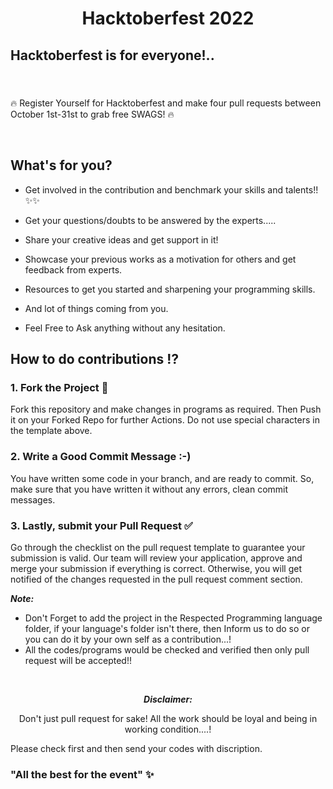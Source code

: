 <h1 align=center> Hacktoberfest 2022</h1>

## Hacktoberfest is for everyone!..

#### <br> 
🔥 Register Yourself for Hacktoberfest and make four pull requests between October 1st-31st to grab free SWAGS! 🔥

<br/>

## What's for you? 

- Get involved in the contribution and benchmark your skills and talents!! ✨✨

- Get your questions/doubts to be answered by the experts.....

- Share your creative ideas and get support in it!

- Showcase your previous works as a motivation for others and get feedback from experts.

- Resources to get you started and sharpening  your programming skills.

- And lot of things coming from you.

- Feel Free to Ask anything without any hesitation.


## How to do contributions ⁉️

### 1. Fork the Project 🍴
Fork this repository and make changes in programs as required. Then Push it on your Forked Repo for further Actions. Do not use special characters in the template above.

### 2. Write a Good Commit Message :-)
You have written some code in your branch, and are ready to commit. So, make sure that you have written it without any errors, clean commit messages.



### 3. Lastly, submit your Pull Request ✅

Go through the checklist on the pull request template to guarantee your submission is valid. Our team will review your application, approve and merge your submission if everything is correct. Otherwise, you will get notified of the changes requested in the pull request comment section.

*<b>Note:</b>* 
- Don't Forget to add the project in the Respected Programming language folder, if your language's folder isn't there, then Inform us to do so or you can do it by your own self as a contribution...!
- All the codes/programs would be checked and verified then only pull request will be accepted!!

<br>

<center>

*<b>Disclaimer:</b>* 

Don't just pull request for sake! All the work should be loyal and being in working condition....!

</center>

Please check first and then send your codes with discription.

### "All the best for the event" ✨
